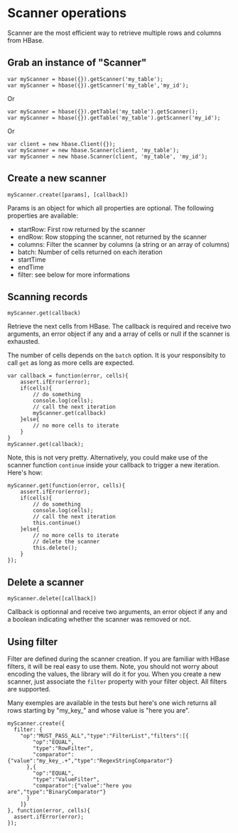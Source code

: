 
Scanner operations
==================

Scanner are the most efficient way to retrieve multiple rows and columns from HBase.

Grab an instance of "Scanner"
-----------------------------

	var myScanner = hbase({}).getScanner('my_table');
	var myScanner = hbase({}).getScanner('my_table','my_id');

Or

	var myScanner = hbase({}).getTable('my_table').getScanner();
	var myScanner = hbase({}).getTable('my_table').getScanner('my_id');

Or

	var client = new hbase.Client({});
	var myScanner = new hbase.Scanner(client, 'my_table');
	var myScanner = new hbase.Scanner(client, 'my_table', 'my_id');

Create a new scanner
--------------------

	myScanner.create([params], [callback])

Params is an object for which all properties are optional. The following properties are available:

-   startRow: First row returned by the scanner
-   endRow: Row stopping the scanner, not returned by the scanner
-   columns: Filter the scanner by columns (a string or an array of columns)
-   batch: Number of cells returned on each iteration
-   startTime
-   endTime
-   filter: see below for more informations

Scanning records
----------------

	myScanner.get(callback)

Retrieve the next cells from HBase. The callback is required and receive two arguments, an error object if any and a array of cells or null if the scanner is exhausted.

The number of cells depends on the `batch` option. It is your responsibity to call `get` as long as more cells are expected.
	
	var callback = function(error, cells){
		assert.ifError(error);
		if(cells){
			// do something
			console.log(cells);
			// call the next iteration
			myScanner.get(callback)
		}else{
			// no more cells to iterate
		}
	}
	myScanner.get(callback);

Note, this is not very pretty. Alternatively, you could make use of the scanner function `continue` inside your callback to trigger a new iteration. Here's how:
	
	myScanner.get(function(error, cells){
		assert.ifError(error);
		if(cells){
			// do something
			console.log(cells);
			// call the next iteration
			this.continue()
		}else{
			// no more cells to iterate
			// delete the scanner
			this.delete();
		}
	});

Delete a scanner
----------------

	myScanner.delete([callback])

Callback is optionnal and receive two arguments, an error object if any and a boolean indicating whether the scanner was removed or not.

Using filter
------------

Filter are defined during the scanner creation. If you are familiar with HBase filters, it will be real easy to use them. Note, you should not worry about encoding the values, the library will do it for you. When you create a new scanner, just associate the `filter` property with your filter object. All filters are supported.

Many exemples are available in the tests but here\'s one wich returns all rows starting by "my_key_" and whose value is "here you are".

	myScanner.create({
	  filter: {
		"op":"MUST_PASS_ALL","type":"FilterList","filters":[{
		    "op":"EQUAL",
		    "type":"RowFilter",
		    "comparator":{"value":"my_key_.+","type":"RegexStringComparator"}
		  },{
		    "op":"EQUAL",
		    "type":"ValueFilter",
		    "comparator":{"value":"here you are","type":"BinaryComparator"}
		  }
		]}
	}, function(error, cells){
	  assert.ifError(error);
	});

